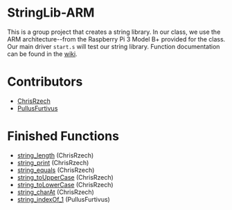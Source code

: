 # StringLib-ARM
This is a group project that creates a string library. In our class, we use the ARM architecture--from the Raspberry Pi 3 Model B+ provided for the class. Our main driver ``start.s`` will test our string library. Function documentation can be found in the [wiki](https://github.com/ChrisRzech/RASM-3/wiki/Function-Documentation).

# Contributors
- [ChrisRzech](https://github.com/ChrisRzech)
- [PullusFurtivus](https://github.com/PullusFurtivus)

# Finished Functions
- [string_length](string/string_length.s) (ChrisRzech)
- [string_print](string/string_print.s) (ChrisRzech)
- [string_equals](string/string_equals.s) (ChrisRzech)
- [string_toUpperCase](string/string_toUpperCase.s) (ChrisRzech)
- [string_toLowerCase](string/string_toLowerCase.s) (ChrisRzech)
- [string_charAt](string/string_charAt.s) (ChrisRzech)
- [string_indexOf_1](string/string_indexOf_1.s) (PullusFurtivus)
